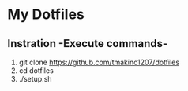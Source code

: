 # My Dotfiles
## Instration -Execute commands-
1. git clone https://github.com/tmakino1207/dotfiles
2. cd dotfiles
3. ./setup.sh
